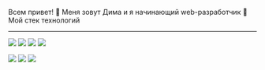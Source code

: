  Всем привет! :purple_heart:
 Меня зовут Дима и я начинающий web-разработчик   :snake:
 Мой стек технологий  
____
<img src="https://img.shields.io/badge/PYTHON-gray?style=for-the-badge&logo=Python&logoColor=blue"/>  <img src="https://img.shields.io/badge/GIT-gray?style=for-the-badge&logo=Git&logoColor=red"/> <img src="https://img.shields.io/badge/GITHUB-gray?style=for-the-badge&logo=GitHub&logoColor=white"/> <img src="https://img.shields.io/badge/SQL-gray?style=for-the-badge&logo=&logoColor=white"/>

<img src="https://img.shields.io/badge/DJANGO-gray?style=for-the-badge&logo=Django&logoColor=yellow"/> <img src="https://img.shields.io/badge/HTML-gray?style=for-the-badge&logo=HTML5&logoColor=red"/> <img src="https://img.shields.io/badge/CSS-gray?style=for-the-badge&logo=CSS3&logoColor=blue"/>
